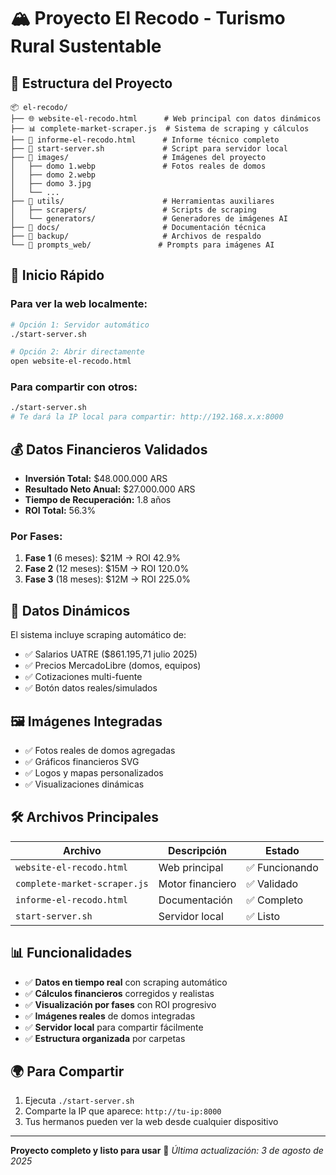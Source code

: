# 🏔️ Proyecto El Recodo - Turismo Rural Sustentable

## 📁 Estructura del Proyecto

```
📦 el-recodo/
├── 🌐 website-el-recodo.html      # Web principal con datos dinámicos
├── 📊 complete-market-scraper.js  # Sistema de scraping y cálculos
├── 📄 informe-el-recodo.html      # Informe técnico completo
├── 🚀 start-server.sh             # Script para servidor local
├── 📁 images/                     # Imágenes del proyecto
│   ├── domo 1.webp               # Fotos reales de domos
│   ├── domo 2.webp               
│   ├── domo 3.jpg                
│   └── ...                       
├── 📁 utils/                      # Herramientas auxiliares
│   ├── scrapers/                 # Scripts de scraping
│   └── generators/               # Generadores de imágenes AI
├── 📁 docs/                       # Documentación técnica
├── 📁 backup/                     # Archivos de respaldo
└── 📁 prompts_web/               # Prompts para imágenes AI
```

## 🚀 Inicio Rápido

### Para ver la web localmente:
```bash
# Opción 1: Servidor automático
./start-server.sh

# Opción 2: Abrir directamente
open website-el-recodo.html
```

### Para compartir con otros:
```bash
./start-server.sh
# Te dará la IP local para compartir: http://192.168.x.x:8000
```

## 💰 Datos Financieros Validados

- **Inversión Total:** $48.000.000 ARS
- **Resultado Neto Anual:** $27.000.000 ARS  
- **Tiempo de Recuperación:** 1.8 años
- **ROI Total:** 56.3%

### Por Fases:
1. **Fase 1** (6 meses): $21M → ROI 42.9%
2. **Fase 2** (12 meses): $15M → ROI 120.0% 
3. **Fase 3** (18 meses): $12M → ROI 225.0%

## 🔄 Datos Dinámicos

El sistema incluye scraping automático de:
- ✅ Salarios UATRE ($861.195,71 julio 2025)
- ✅ Precios MercadoLibre (domos, equipos)
- ✅ Cotizaciones multi-fuente
- ✅ Botón datos reales/simulados

## 🖼️ Imágenes Integradas

- ✅ Fotos reales de domos agregadas
- ✅ Gráficos financieros SVG
- ✅ Logos y mapas personalizados
- ✅ Visualizaciones dinámicas

## 🛠️ Archivos Principales

| Archivo | Descripción | Estado |
|---------|-------------|--------|
| `website-el-recodo.html` | Web principal | ✅ Funcionando |
| `complete-market-scraper.js` | Motor financiero | ✅ Validado |
| `informe-el-recodo.html` | Documentación | ✅ Completo |
| `start-server.sh` | Servidor local | ✅ Listo |

## 📊 Funcionalidades

- ✅ **Datos en tiempo real** con scraping automático
- ✅ **Cálculos financieros** corregidos y realistas
- ✅ **Visualización por fases** con ROI progresivo
- ✅ **Imágenes reales** de domos integradas
- ✅ **Servidor local** para compartir fácilmente
- ✅ **Estructura organizada** por carpetas

## 🌍 Para Compartir

1. Ejecuta `./start-server.sh`
2. Comparte la IP que aparece: `http://tu-ip:8000`
3. Tus hermanos pueden ver la web desde cualquier dispositivo

---

**Proyecto completo y listo para usar** 🎉
*Última actualización: 3 de agosto de 2025*
